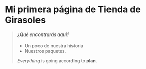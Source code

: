 # Mi primera página de Tienda de Girasoles

> #### *¿Qué encontrarás aqui?*
>
> - Un poco de nuestra historia
> - Nuestros paquetes.
>
>  *Everything* is going according to **plan**.